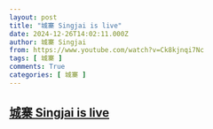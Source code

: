 ```yaml
---
layout: post
title: "城寨 Singjai is live"
date: 2024-12-26T14:02:11.000Z
author: 城寨 Singjai
from: https://www.youtube.com/watch?v=Ck8kjnqi7Nc
tags: [ 城寨 ]
comments: True
categories: [ 城寨 ]
---
```

<!--1735221731000-->
[城寨 Singjai is live](https://www.youtube.com/watch?v=Ck8kjnqi7Nc)
------

<div>

</div>
